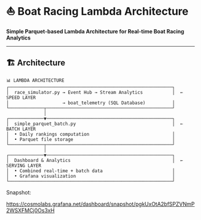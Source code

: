 # ⛵ Boat Racing Lambda Architecture

**Simple Parquet-based Lambda Architecture for Real-time Boat Racing Analytics**

---

## 🏗️ **Architecture**

```
📊 LAMBDA ARCHITECTURE
┌─────────────────────────────────────────────────────────────┐
│  race_simulator.py → Event Hub → Stream Analytics           │  ← SPEED LAYER
│                    → boat_telemetry (SQL Database)          │
└─────────────┬───────────────────────────────────────────────┘
              │
┌─────────────▼───────────────────────────────────────────────┐
│  simple_parquet_batch.py                                    │  ← BATCH LAYER
│  • Daily rankings computation                               │
│  • Parquet file storage                                     │
└─────────────┬───────────────────────────────────────────────┘
              │
┌─────────────▼───────────────────────────────────────────────┐
│  Dashboard & Analytics                                      │  ← SERVING LAYER
│  • Combined real-time + batch data                          │
│  • Grafana visualization                                    │
└─────────────────────────────────────────────────────────────┘
```

Snapshot:

https://cosmolabs.grafana.net/dashboard/snapshot/pgkUxOtA2bfSPZVNmP2WSXFMCj0Os3xH